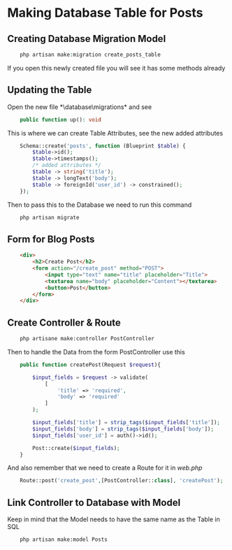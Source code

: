 # Making Database Table for Posts

## Creating Database Migration Model

```php
    php artisan make:migration create_posts_table
```

If you open this newly created file you will see it has some methods already

## Updating the Table

Open the new file *\database\migrations\* and see
```php
    public function up(): void
```
This is where we can create Table Attributes, see the new added attributes
```php
    Schema::create('posts', function (Blueprint $table) {
        $table->id();
        $table->timestamps();
        /* added attributes */
        $table -> string('title');
        $table -> longText('body');
        $table -> foreignId('user_id') -> constrained();
    });
```
Then to pass this to the Database we need to run this command
```bash
    php artisan migrate
```

## Form for Blog Posts

```html
    <div>
        <h2>Create Post</h2>
        <form action="/create_post" method="POST">
            <input type="text" name="title" placeholder="Title">
            <textarea name="body" placeholder="Content"></textarea>
            <button>Post</button>
        </form>
    </div>
```

## Create Controller & Route
```bash
    php artisane make:controller PostController
```
Then to handle the Data from the form PostController use this
```php
    public function createPost(Request $request){

        $input_fields = $request -> validate(
            [
                'title' => 'required',
                'body' => 'required'
            ]
        );

        $input_fields['title'] = strip_tags($input_fields['title']);
        $input_fields['body'] = strip_tags($input_fields['body']);
        $input_fields['user_id'] = auth()->id();

        Post::create($input_fields);
    }
```
And also remember that we need to create a Route for it in *web.php*
```php
    Route::post('create_post',[PostController::class], 'createPost');
```

## Link Controller to Database with Model
Keep in mind that the Model needs to have the same name as the Table in SQL
```bash
    php artisan make:model Posts
```

